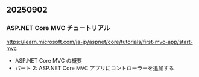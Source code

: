 ## 20250902
### ASP.NET Core MVC チュートリアル
https://learn.microsoft.com/ja-jp/aspnet/core/tutorials/first-mvc-app/start-mvc  
- ASP.NET Core MVC の概要
- パート 2: ASP.NET Core MVC アプリにコントローラーを追加する

